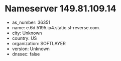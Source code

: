 # Nameserver 149.81.109.14

* as_number: 36351
* name: e.6d.5195.ip4.static.sl-reverse.com.
* city: Unknown
* country: US
* organization: SOFTLAYER
* version: Unknown
* dnssec: false
